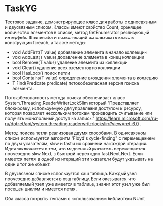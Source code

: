 # TaskYG
Тестовое задание, демонстрирующее класс для работы с односвязным и двусвязным списом. 
Классы имеют свойство Count, хранящее количество элементов в списке, метод GetEnumerator реализующий интерфейс IEnumerator и позволяющий использовать класс в конструкции foreach, а так же методы:
- void AddFirst(T value) добавление элемента в начало коллекции
- void AddLast(T value) добавление элемента в конец коллекции
- bool Remove(T value) удаление элемента из коллекции
- void Clear() удаление всех элементов из коллекции
- bool HasLoop() поиск петли
- bool Contains(T value) определение вхождения элемента в коллецию
- T Find(Predicate<T> predicate) потокобезопасная версия поиска элемента.

Потокобезопасность метода поиска обеспечивает класс System.Threading.ReaderWriterLockSlim который "Представляет блокировку, используемую для управления доступом к ресурсу, которая позволяет нескольким потокам производить считывание или получать монопольный доступ на запись."
https://learn.microsoft.com/ru-ru/dotnet/api/system.threading.readerwriterlockslim?view=net-6.0 .
 
Метод поиска петли реализован двумя способами. В односвязном списке используется алгоритм "Floyd's cycle-finding" с перемещением по двум указателям, slow и fast и их сравнеии на каждой итерации. Идея заключается в том, что медленный указатель перемещается поочередно slow.Next, а быстрый через один fast.Next.Next. Если имеется петля, в одной из итераций эти указатели будут указывать на один и тот же объект. 
  
В двусвязном списке используется хэш таблица. Каждый узел поочередно добавляется в хэш таблицу. Если оказыватся, что добавляемый узел уже имеется в таблице, значит этот узел уже был посещен циклом и имеется петля.

Оба класса покрыты тестами с использованием библиотеки NUnit.

